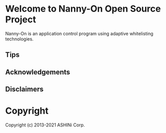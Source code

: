 Welcome to Nanny-On Open Source Project
=======================================

Nanny-On is an application control program using adaptive whitelisting technologies. 


Tips
----




Acknowledgements
----------------




Disclaimers
-----------


Copyright
=========

Copyright (c) 2013-2021 ASHINi Corp.
